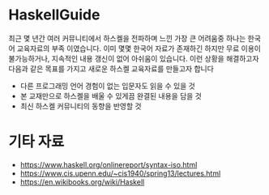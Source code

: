 # HaskellGuide
최근 몇 년간 여러 커뮤니티에서 하스켈을 전파하며 느낀 가장 큰 어려움중 하나는 한국어 교육자료의 부족 이였습니다.
이미 몇몇 한국어 자료가 존재하긴 하지만 무료 이용이 불가능하거나, 지속적인 내용 갱신이 없어 아쉬움이 있습니다.
이런 상황을 해결하고자 다음과 같은 목표를 가지고 새로운 하스켈 교육자료를 만들고자 합니다

* 다른 프로그래밍 언어 경험이 없는 입문자도 읽을 수 있을 것
* 본 교재만으로 하스켈을 배울 수 있게끔 완결된 내용을 담을 것
* 최신 하스켈 커뮤니티의 동향을 반영할 것

# 기타 자료
* https://www.haskell.org/onlinereport/syntax-iso.html
* https://www.cis.upenn.edu/~cis1940/spring13/lectures.html
* https://en.wikibooks.org/wiki/Haskell
